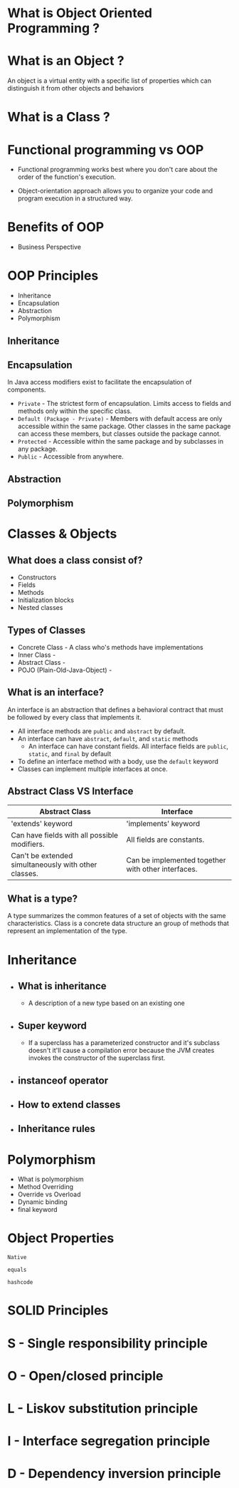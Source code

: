 
# What is Object Oriented Programming ? 




# What is an Object ?

An object is a virtual entity with a specific list of properties which can distinguish it from other objects and behaviors


# What is a Class ?



# Functional programming vs OOP

- Functional programming works best where you don't care about the order of the function's execution.

- Object-orientation approach allows you to organize your code and program execution in a structured way.

# Benefits of OOP

- Business Perspective

# OOP Principles

- Inheritance
- Encapsulation
- Abstraction
- Polymorphism

## Inheritance

## Encapsulation

In Java access modifiers exist to facilitate the encapsulation of components.

- `Private` - The strictest form of encapsulation. Limits access to fields and methods only within the specific class.
- `Default (Package - Private)` - Members with default access are only accessible within the same package. Other classes in the same package can access these members, but classes outside the package cannot.
- `Protected` - Accessible within the same package and by subclasses in any package.
- `Public` - Accessible from anywhere.

## Abstraction

## Polymorphism


# Classes & Objects

## What does a class consist of?

- Constructors
- Fields
- Methods
- Initialization blocks
- Nested classes

## Types of Classes

 - Concrete Class -  A class who's methods have implementations
 - Inner Class -
 - Abstract Class -
 - POJO (Plain-Old-Java-Object) - 

## What is an interface? 

An interface is an abstraction that defines a behavioral contract that must be followed by every class that implements it.

- All interface methods are `public` and `abstract` by default.
- An interface can have `abstract`, `default`, and `static` methods
	- An interface can have constant fields. All interface fields are `public`, `static`, and `final` by default
- To define an interface method with a body, use the `default` keyword
- Classes can implement multiple interfaces at once.

## Abstract Class VS Interface

| Abstract Class                                       | Interface                                          |
| ---------------------------------------------------- | -------------------------------------------------- |
| 'extends' keyword                                    | 'implements' keyword                               |
| Can have fields with all possible modifiers.         | All fields are constants.                          |
| Can't be extended simultaneously with other classes. | Can be implemented together with other interfaces. |

## What is a type?

A type summarizes the common features of a set of objects with the same characteristics.
Class is a concrete data structure an group of methods that represent an implementation of the type.


# Inheritance

- ## What is inheritance
	- A description of a new type based on an existing one

- ## Super keyword

	- If a superclass has a parameterized constructor and it's subclass doesn't it'll cause a compilation error because the JVM creates invokes the constructor of the superclass first.

- ## instanceof operator

- ## How to extend classes

- ## Inheritance rules


# Polymorphism

- What is polymorphism
- Method Overriding
- Override vs Overload
- Dynamic binding
- final keyword


# Object Properties

`Native`

`equals`

`hashcode` 


# SOLID Principles

# S - Single responsibility principle
# O - Open/closed principle
# L - Liskov substitution principle

# I - Interface segregation principle
# D - Dependency inversion principle

